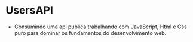 # UsersAPI
- Consumindo uma api pública trabalhando com JavaScript, Html e Css puro para dominar os fundamentos do desenvolvimento web.
